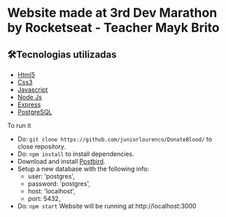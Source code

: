 # Website made at 3rd Dev Marathon by Rocketseat - Teacher Mayk Brito

## 🛠Tecnologias utilizadas
* [Html5](https://www.w3schools.com/html/)
* [Css3](https://www.w3.org/Style/CSS/)
* [Javascript](https://www.w3schools.com/js/)
* [Node Js](https://nodejs.org)
* [Express](https://www.npmjs.com/package/express)
* [PostgreSQL](https://www.postgresql.org/)

To run it
* Do:
`git clone https://github.com/juniorlourenco/DonateBlood/` to close repository.
* Do:
`npm install` to install dependencies.
* Download and install [Postbird](https://www.electronjs.org/apps/postbird).
* Setup a new database with the following info:
  - user: 'postgres',
  - password: 'postgres',
  - host: 'localhost',
  - port: 5432,
* Do: `npm start`
Website will be running at http://localhost:3000



